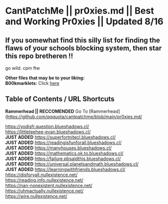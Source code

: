 # CantPatchMe || pr0xies.md || Best and Working Pr0xies || Updated 8/16

## If you somewhat find this silly list for finding the flaws of your schools blocking system, then star this repo bretheren !!

go wild. cpm ftw

**Other files that may be to your liking:** <br>
**B00kmarklets:** Click [here](https://github.com/qqquota/cantpatchme/blob/main/b00kmarklets.md) <br>

## Table of Contents / URL Shortcuts <br>

**Rammerhead || RECCOMENDED** Go To [Rammerhead](https://github.com/qqquota/cantpatchme/blob/main/pr0xies.md/













https://yodisfr.question.blueshadows.cl/ <br>
https://littleteehee-evan.blueshadows.cl/ <br>
**JUST ADDED** https://superfortnitecl.blueshadows.cl/ <br>
**JUST ADDED** https://readingisfunforall.blueshadows.cl/ <br>
**JUST ADDED** https://manyhouses.blueshadows.cl/ <br>
**JUST ADDED** https://mathematics.ok.to.blueshadows.cl/  <br>
**JUST ADDED** https://failure.pbsaidthis.blueshadows.cl/  <br>
**JUST ADDED** https://universal.planetsandmath.blueshadows.cl/ <br>
**JUST ADDED** https://learningwithfriends.blueshadows.cl/ <br>
https://disforyall.nullexistence.net/ <br>
https://reading.info.nullexistence.net/ <br>
https://nan-nonexistent.nullexistence.net/ <br>
https://uhmactually.nullexistence.net/ <br>
https://wire.nullexistence.net/ <br>
